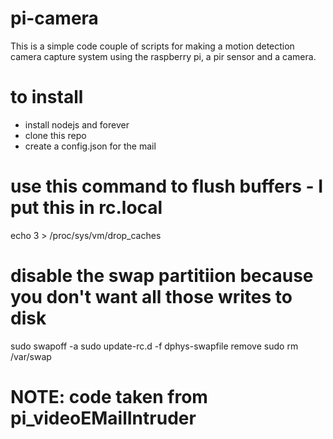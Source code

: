 # pi-camera
This is a simple code couple of scripts for making a motion detection camera capture system using the raspberry pi, a pir sensor and a camera.

# to install
- install nodejs and forever
- clone this repo 
- create a config.json for the mail 

# use this command to flush buffers - I put this in rc.local
echo 3 > /proc/sys/vm/drop_caches

# disable the swap partitiion because you don't want all those writes to disk
sudo swapoff -a
sudo update-rc.d -f dphys-swapfile remove
sudo rm /var/swap

# NOTE: code taken from pi_videoEMailIntruder
